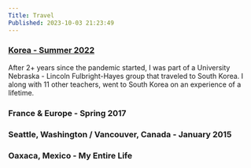 ```yaml
---
Title: Travel
Published: 2023-10-03 21:23:49
---
```

### [Korea - Summer 2022](https://korea.lifeofpablo.com)
After 2+ years since the pandemic started, I was part of a University Nebraska - Lincoln Fulbright-Hayes group that traveled to South Korea. I along with 11 other teachers, went to South Korea on an experience of a lifetime.

### France & Europe - Spring 2017

### Seattle, Washington / Vancouver, Canada  - January 2015

### Oaxaca, Mexico - My Entire Life
